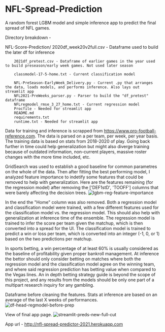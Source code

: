 # NFL-Spread-Prediction

A random forest LGBM model and simple inference app to predict the final spread of NFL games.

Directory breakdown - 

NFL-Score-Prediction/
        2020df_week20v2full.csv - Dataframe used to build the later df for inference
        
        2021df_pretest.csv - Dataframe of earlier games in the year used to build preseason/early week games. Not used later season
        
        classmodel-17-5-home.txt - Current classification model
        
        NFL-PreSeason-EarlyWeek_Delivery.py - Current .py that arranges the data, loads models, and performs inference. Also lays out streamlit app
        NFL2021-PreWeeks_parser.py - Parser to build the "df_pretest" dataframe
        NFLregmodel_rmse_3_27_home.txt - Current regression model
        Procfile - Needed for streamlit app
        README.md
        requirements.txt
        runtime.txt - Needed for streamlit app

Data for training and inference is scrapped from https://www.pro-football-reference.com. The data is parsed on a per team, per week, per year basis. The training data is based on stats from 2018-2020 of play. Going back further in time could help generalization but might also diverge training because of outdated information, non-current players, massive roster changes with the more time included, etc.

GridSearch was used to establish a good baseline for common parametres on the whole of the data. Then after fitting the best performing model, I analyzed feature importance to indetify some features that could be removed to help with generalization. Here are the features remaining (for the regression model) after removing the ['DEF1stD', 'TOOFF'] columns that were barely affecting the decision trees.
![lgbm-reg-feature-importance](https://user-images.githubusercontent.com/85711261/131881827-0979bd9a-3a27-49ba-b964-5347fd6805bb.png)

In the end the "Home" column was also removed. Both a regression model and classification model were trained, with a few different features used for the classification model vs. the regression model. This should also help with generalization at inference time of the ensemble. The regression model is trained to infer the score per team given the matchup, which is then converted into a spread for the UI. The classification model is trained to predict a win or loss per team, which is converted into an integer (-1, 0, or 1) based on the two predictions per matchup.

In sports betting, a win percentage of at least 60% is usually considered as the baseline of profitability given proper bankroll management. At inference the bettor should only consider betting on matches where both the regression model and the classification model agree on the winning team, and where said regression prediction has betting value when compared to the Vegas lines. An in depth betting strategy guide is beyond the scope of this project, and any results from the models should be only one part of a multipart research inquiry for any gambling.

Dataframe before cleaning the features. Stats at inference are based on an average of the last X weeks of performances.
![df-head-regmodel-before-prep](https://user-images.githubusercontent.com/85711261/131880331-da5b5677-8468-48de-a2a4-abf2cedd45af.png)

View of final app page.
![streamlit-preds-new-full-cut](https://user-images.githubusercontent.com/85711261/131880143-d8dd7a41-df83-455c-a5ce-0c8a950768dd.png)

App url - http://nfl-spread-predictor-2021.herokuapp.com

